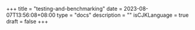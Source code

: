 +++
title = "testing-and-benchmarking"
date = 2023-08-07T13:56:08+08:00
type = "docs"
description = ""
isCJKLanguage = true
draft = false
+++